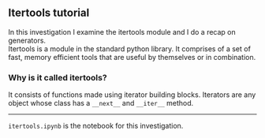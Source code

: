 ## Itertools tutorial  

In this investigation I examine the itertools module and I do a recap on generators.  
Itertools is a module in the standard python library. It comprises of a set of fast, memory efficient tools that are useful by themselves or in combination.  

### Why is it called itertools?  
It consists of functions made using iterator building blocks. Iterators are any object whose class has a `__next__` and `__iter__` method.  

---

`itertools.ipynb` is the notebook for this investigation.

